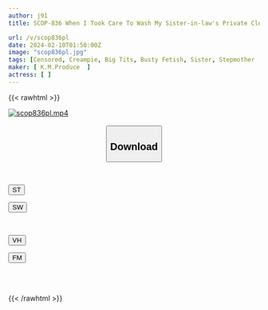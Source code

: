 ```yaml
---
author: j91
title: SCOP-836 When I Took Care To Wash My Sister-in-law's Private Clothes Without Permission, Her Big Breasts Shrunk To The Point That They Spilled Out! ! My Sister-in-law Complained About Seeing Her Breasts Exposed, But When She Noticed My Erect Penis, She Suddenly Became Kind And We Had Sex! !

url: /v/scop836pl
date: 2024-02-10T01:50:00Z
image: "scop836pl.jpg"
tags: [Censored, Creampie, Big Tits, Busty Fetish, Sister, Stepmother	]
maker: [ K.M.Produce  ]
actress: [ ]
---
```



{{< rawhtml >}}

<div class="video" data-videoid="dRWB707zk1tkdQR">
    <a href="javascript:;">
        <img src="/v/scop836pl/scop836pl.jpg" width="WIDTH" height="HEIGHT" alt="scop836pl.mp4" loading="lazy">
    </a>
</div>

<script type="text/javascript" src="https://j91.asia/asset/on-demand-st.js"></script>

<br>
  <link rel="stylesheet" href="https://j91.asia/asset/bs5.css">
  
  <center>
  <button class="btn btn-primary" type="button" data-bs-toggle="collapse" data-bs-target=".multi-collapse" aria-expanded="false" aria-controls="multiCollapseExample1 multiCollapseExample2"><h2>Download</h2></button></center>
</p>
<div class="row">
  <div class="col">
    <div class="collapse multi-collapse" id="multiCollapseExample1">
      <div class="card card-body">
	      	      <br>
<div class="buttons">  
<p><a href="https://streamtape.to/v/dRWB707zk1tkdQR" target="_blank"><button class="btn-hover color-3"><i class="fa fa-download"></i> ST</button></a></p>
<p><a href="https://cdnwish.com/85l3v1t35exi" target="_blank"><button class="btn-hover color-2"><i class="fa fa-download"></i> SW</button></a></p></div>
    </div>
  </div>
</div>
  <div class="col">
    <div class="collapse multi-collapse" id="multiCollapseExample2">
      <div class="card card-body">
	      <br>
<div class="buttons">
<p><a href="javascript:;" target="_blank"><button class="btn-hover color-9"><i class="fa fa-download"></i> VH</button></a></p>
<p><a href="javascript:;"><button class="btn-hover color-8"><i class="fa fa-download"></i> FM</button></a></p></div>
<br><br>
      </div>
    </div>
  </div>
</div>

{{< /rawhtml >}}